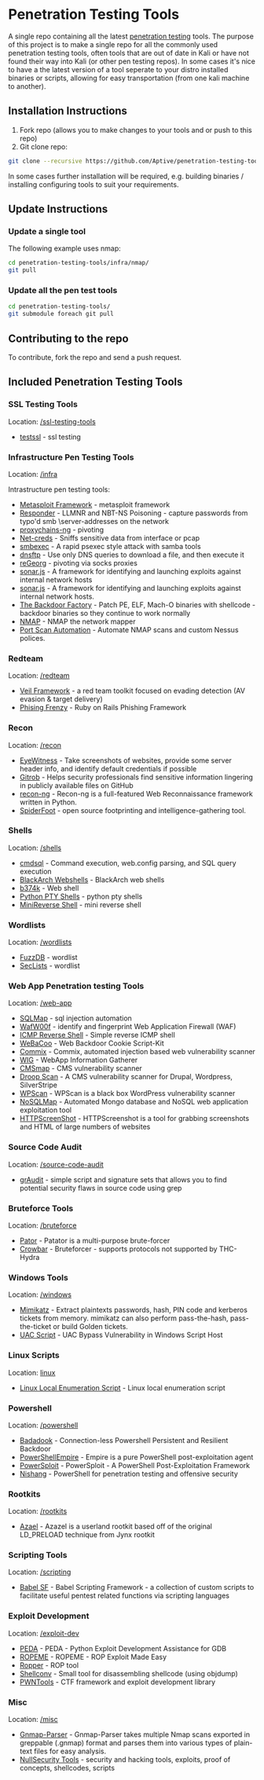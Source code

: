 # Penetration Testing Tools

A single repo containing all the latest [penetration testing](https://www.aptive.co.uk/penetration-testing/) tools. The purpose of this project is to make a single repo for all the commonly used penetration testing tools, often tools that are out of date in Kali or have not found their way into Kali (or other pen testing repos). In some cases it's nice to have a the latest version of a tool seperate to your distro installed binaries or scripts, allowing for easy transportation (from one kali machine to another).

## Installation Instructions

1. Fork repo (allows you to make changes to your tools and or push to this repo) 
2. Git clone repo: 
```bash
git clone --recursive https://github.com/Aptive/penetration-testing-tools.git
``` 

In some cases further installation will be required, e.g. building binaries / installing configuring tools to suit your requirements. 

## Update Instructions 

### Update a single tool 

The following example uses nmap:

```bash
cd penetration-testing-tools/infra/nmap/
git pull
```

### Update all the pen test tools 

```bash
cd penetration-testing-tools/
git submodule foreach git pull
```

## Contributing to the repo

To contribute, fork the repo and send a push request. 

## Included Penetration Testing Tools

### SSL Testing Tools

Location: [/ssl-testing-tools](/ssl-testing-tools) 

* [testssl](https://github.com/drwetter/testssl.sh) - ssl testing

### Infrastructure Pen Testing Tools

Location: [/infra](/infra) 

Intrastructure pen testing tools: 

* [Metasploit Framework](https://github.com/rapid7/metasploit-framework) - metasploit framework
* [Responder](https://github.com/SpiderLabs/Responder) - LLMNR and NBT-NS Poisoning - capture passwords from typo'd smb \\server-addresses on the network
* [proxychains-ng](https://github.com/rofl0r/proxychains-ng) - pivoting
* [Net-creds](https://github.com/DanMcInerney/net-creds) - Sniffs sensitive data from interface or pcap
* [smbexec](https://github.com/pentestgeek/smbexec) - A rapid psexec style attack with samba tools
* [dnsftp](https://github.com/breenmachine/dnsftp.git) - Use only DNS queries to download a file, and then execute it
* [reGeorg](https://github.com/sensepost/reGeorg) - pivoting via socks proxies
* [sonar.js](https://github.com/mandatoryprogrammer/sonar.js.git) - A framework for identifying and launching exploits against internal network hosts
* [sonar.js](https://github.com/mandatoryprogrammer/sonar.js) -  A framework for identifying and launching exploits against internal network hosts.
* [The Backdoor Factory](https://github.com/secretsquirrel/the-backdoor-factory) -  Patch PE, ELF, Mach-O binaries with shellcode - backdoor binaries so they continue to work normally
* [NMAP](https://github.com/nmap/nmap.git) - NMAP the network mapper
* [Port Scan Automation](https://github.com/commonexploits/port-scan-automation.git) - Automate NMAP scans and custom Nessus polices.

### Redteam 

Location: [/redteam](/redteam)

* [Veil Framework](https://github.com/Veil-Framework/Veil) - a red team toolkit focused on evading detection (AV evasion & target delivery) 
* [Phising Frenzy](https://github.com/pentestgeek/phishing-frenzy) - Ruby on Rails Phishing Framework

### Recon 

Location: [/recon](/recon) 

* [EyeWitness](https://github.com/ChrisTruncer/EyeWitness) - Take screenshots of websites, provide some server header info, and identify default credentials if possible
* [Gitrob](https://github.com/michenriksen/gitrob) - Helps security professionals find sensitive information lingering in publicly available files on GitHub
* [recon-ng](https://github.com/open-security/recon-ng) - Recon-ng is a full-featured Web Reconnaissance framework written in Python.
* [SpiderFoot](https://github.com/smicallef/spiderfoot) - open source footprinting and intelligence-gathering tool.


### Shells 

Location: [/shells](/shells) 

* [cmdsql](https://github.com/NetSPI/cmdsql) - Command execution, web.config parsing, and SQL query execution
* [BlackArch Webshells](https://github.com/BlackArch/webshells) - BlackArch web shells
* [b374k](https://github.com/b374k/b374k) - Web shell
* [Python PTY Shells](https://github.com/infodox/python-pty-shells) - python pty shells
* [MiniReverse Shell](https://github.com/xillwillx/MiniReverse_Shell_With_Parameters) - mini reverse shell

### Wordlists

Location: [/wordlists](/wordlists) 

* [FuzzDB](https://github.com/fuzzdb-project/fuzzdb) - wordlist
* [SecLists](https://github.com/danielmiessler/SecLists) - wordlist

### Web App Penetration testing Tools

Location: [/web-app](/web-app) 

* [SQLMap](https://github.com/sqlmapproject/sqlmap) - sql injection automation
* [WafW00f](https://github.com/sandrogauci/wafw00f) - identify and fingerprint Web Application Firewall (WAF)
* [ICMP Reverse Shell](https://github.com/inquisb/icmpsh) - Simple reverse ICMP shell
* [WeBaCoo](https://github.com/anestisb/WeBaCoo) - Web Backdoor Cookie Script-Kit
* [Commix](https://github.com/stasinopoulos/commix) - Commix, automated injection based web vulnerability scanner
* [WIG](https://github.com/jekyc/wig)  - WebApp Information Gatherer
* [CMSmap](https://github.com/Dionach/CMSmap) - CMS vulnerability scanner
* [Droop Scan](https://github.com/droope/droopescan) - A CMS vulnerability scanner for Drupal, Wordpress, SilverStripe
* [WPScan](https://github.com/wpscanteam/wpscan) - WPScan is a black box WordPress vulnerability scanner
* [NoSQLMap](https://github.com/tcstool/NoSQLMap) - Automated Mongo database and NoSQL web application exploitation tool
* [HTTPScreenShot](https://github.com/breenmachine/httpscreenshot) - HTTPScreenshot is a tool for grabbing screenshots and HTML of large numbers of websites

### Source Code Audit

Location: [/source-code-audit](/source-code-audit) 

* [grAudit](https://github.com/wireghoul/graudit) - simple script and signature sets that allows you to find potential
security flaws in source code using grep

### Bruteforce Tools

Location: [/bruteforce](/bruteforce) 

* [Pator](https://github.com/lanjelot/patator) - Patator is a multi-purpose brute-forcer
* [Crowbar](https://github.com/galkan/crowbar) - Bruteforcer - supports protocols not supported by THC-Hydra

### Windows Tools

Location: [/windows](/windows) 

* [Mimikatz](https://github.com/gentilkiwi/mimikatz) - Extract plaintexts passwords, hash, PIN code and kerberos tickets from memory. mimikatz can also perform pass-the-hash, pass-the-ticket or build Golden tickets.
* [UAC Script](https://github.com/Vozzie/uacscript) - UAC Bypass Vulnerability in Windows Script Host

### Linux Scripts 

Location: [linux](/linux) 

* [Linux Local Enumeration Script](https://github.com/Arr0way/linux-local-enumeration-script) - Linux local enumeration script 

### Powershell

Location: [/powershell](/powershell) 

* [Badadook](https://github.com/jseidl/Babadook) - Connection-less Powershell Persistent and Resilient Backdoor
* [PowerShellEmpire](https://github.com/PowerShellEmpire/Empire) - Empire is a pure PowerShell post-exploitation agent
* [PowerSploit](https://github.com/PowerShellMafia/PowerSploit) -  PowerSploit - A PowerShell Post-Exploitation Framework
* [Nishang](https://github.com/samratashok/nishang) - PowerShell for penetration testing and offensive security

### Rootkits

Location: [/rootkits](/rootkits) 

* [Azael](https://github.com/chokepoint/azazel) - Azazel is a userland rootkit based off of the original LD_PRELOAD technique from Jynx rootkit

### Scripting Tools

Location: [/scripting](/scripting) 

* [Babel SF](https://github.com/attackdebris/babel-sf) - Babel Scripting Framework - a collection of custom scripts to facilitate useful pentest related functions via scripting languages

### Exploit Development 

Location: [/exploit-dev](/exploit-dev) 

* [PEDA](https://github.com/longld/peda) - PEDA - Python Exploit Development Assistance for GDB
* [ROPEME](https://github.com/packz/ropeme) - ROPEME - ROP Exploit Made Easy
* [Ropper](https://github.com/sashs/Ropper) - ROP tool
* [Shellconv](https://github.com/hasherezade/shellconv) - Small tool for disassembling shellcode (using objdump)
* [PWNTools](https://github.com/Gallopsled/pwntools) - CTF framework and exploit development library

### Misc

Location: [/misc](/misc) 

* [Gnmap-Parser](https://github.com/nullmode/gnmap-parser) - Gnmap-Parser takes multiple Nmap scans exported in greppable (.gnmap) format and parses them into various types of plain-text files for easy analysis.
* [NullSecurity Tools](https://github.com/nullsecuritynet/tools) - security and hacking tools, exploits, proof of concepts, shellcodes, scripts
